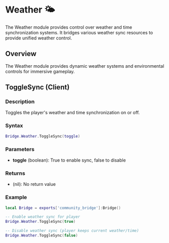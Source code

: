# Weather 🌤️

<!--META
nav: true
toc: true
description: The Weather module provides control over weather and time synchronization systems. It bridges various weather sync resources to provide unified weather control.
-->

The Weather module provides control over weather and time synchronization systems. It bridges various weather sync resources to provide unified weather control.

## Overview

The Weather module provides dynamic weather systems and environmental controls for immersive gameplay.

## ToggleSync (Client)

### Description
Toggles the player's weather and time synchronization on or off.

### Syntax
```lua
Bridge.Weather.ToggleSync(toggle)
```

### Parameters
- **toggle** (boolean): True to enable sync, false to disable

### Returns
- (nil): No return value

### Example
```lua
local Bridge = exports['community_bridge']:Bridge()

-- Enable weather sync for player
Bridge.Weather.ToggleSync(true)

-- Disable weather sync (player keeps current weather/time)
Bridge.Weather.ToggleSync(false)
```

